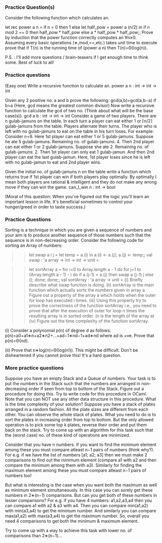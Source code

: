 ### Practice Question(s)

Consider the following function which calculates an. 

let rec power a n =
	if n = 0
	then 1
	else
		let half_pow = power a (n/2) in
		if n mod 2 == 0
		then half_pow * half_pow
		else a * half_pow * half_pow;;
Prove by induction that the power function correctly computes an ∀n≥0.
Assuming every basic operations (∗,mod,==,etc.) takes unit time to execute prove that if T(n) is the running time of (power a n) then T(n)=Θ(log(n)).
 

P.S. : I'll add more questions / brain-teasers if I get enough time to think some. Best of luck to all!


### Practice questions

 (Easy one) Write a recursive function to calculate an.
power a n : int -> int -> int

Given any 2 positive no. a and b prove the following:
                     gcd(a,b)=gcd(a,b−a)  if  b>a
(Here, gcd means the greatest common divisor)
Now write a recursive function to calculate the gcd of two no. (Think about what will be the base case(s)).
gcd a b : int -> int -> int
Consider a game of two players. There are n gulab-jamuns on the table. In each turn a player can eat either 1 or ⌈n/2⌉ gulab-jamuns from the table. Players alternate their turns. The player who is left with no gulab-jamuns to eat on the table in his turn loses. For example:
Consider n=9.
Here 1st player can eat either 1 or 5 gulab-jamuns. Suppose he ate 5 gulab-jamuns. Remaining no. of gulab-jamuns: 4.
Then 2nd player can eat either 1 or 2 gulab-jamuns. Suppose she ate 2. Remaining no. of gulab-jamuns: 2.
Then 1st player can only eat 1 gulab-jamun. And then 2nd player can eat the last gulab-jamun.
Here, 1st player loses since he is left with no gulab-jamun to eat and 2nd player wins.

Given the initial no. of gulab-jamuns n on the table write a function which returns true if 1st player can win if both players play optimally. By optimally I mean both players are rational & intelligent and they do not make any wrong move if they can win the game.
can_I_win n : int -> bool

(Moral of this question: When you've figured out the logic you'll learn an important lesson in life. It's beneficial sometimes to control your hunger/greed in order to taste success.)


### Practice Questions

Sorting is a technique in which you are given a sequence of numbers and your aim is to produce another sequence of those numbers such that the sequence is in non-decreasing order. Consider the following code for sorting an Array of numbers:

>> let swap a i j =
	let temp = a.(i) in
	a.(i) <- a.(j);
	a.(j) <- temp;;
val swap : 'a array -> int -> int -> unit = <fun>

>> let sortArray a =
	for i=0 to Array.length a - 1 do
		for j=1 to (Array.length a - 1) - i do
			if a.(j-1) > a.(j)
			then swap a (j-1) j
			else ();
		done;
	done;;
val sortArray : 'a array -> unit = <fun>(i) Briefly describe what swap function is doing.
(ii) sortArray is the main function which actually sorts the numbers given in array a. Figure out a property of the array a which holds when the outer for loop has executed i times.
(iii) Using this property try to prove the correctness of the function sortArray i.e., you need to prove that after the execution of outer for loop n times the resulting array is in sorted order. (n is the length of the array a)
(iv) Figure out the time complexity of the function sortArray.

(i) Consider a polynomial p(n) of degree d as follows:
p(n)=a0+a1∗n+a2∗n2+...+ad−1∗nd−1+ad∗nd where ad is +ve.
Prove that p(n)=Θ(nd).

(ii) Prove that n∗log(n)=Θ(log(n!)).
This might be difficult. Don't be disheartened if you cannot prove this! It's a hard question.



### More practice questions
 

Suppose you have an empty Stack and a Queue of numbers. Your task is to put the numbers in the Stack such that the numbers are arranged in non-decreasing order if seen from top to bottom of the Stack. Figure out a procedure for doing this. Try to write code for this procedure in OCaml. Note that you can NOT use any other data structure in this procedure. What is the time complexity of your solution?
Suppose you have a stack of plates arranged in a random fashion. All the plate sizes are different from each other. You can observe the whole stack of plates.
What you need to do is to sort the plates in increasing order from top to bottom. But the only allowed operation is to pick some top k plates, reverse their order and put them back on the stack. Try to come up with an algorithm for this task such that the (worst case) no. of these kind of operations are minimized.


Consider that you have n numbers. If you want to find the minimum element among these you must compare atleast n−1 pairs of numbers (think why?). For e.g. if we have the list of numbers [a1; a2; a3] then we must make 2 comparisons to find out the minimum element (compare a1 with a2 and then compare the minimum among them with a3). Similarly for finding the maximum element among these you must compare atleast n−1 pairs of numbers too!

But what is interesting is the case when you want both the maximum as well as minimum element simultaneously. In this case you can surely get these numbers in 2∗(n−1) comparisons. But can you get both of these numbers in lesser comparisons?
For e.g. if you have 4 numbers: a1,a2,a3,a4 then you can compare a1 with a2 & a3 with a4. Then you can compare min(a1,a2) with min(a3,a4) to get the minimum number. And similarly you can compare max(a1,a2) with max(a3,a4) to get the maximum number. So, overall you need 4 comparisons to get both the minimum & maximum element.

Try to come up with a way to achieve this task with lower no. of comparisons than 2∗(n−1)...
